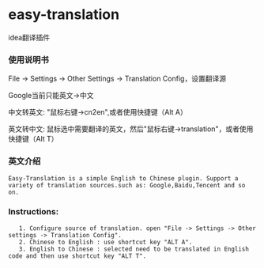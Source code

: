 # easy-translation
idea翻译插件

<h3>使用说明书</h3>
<p>File -> Settings -> Other Settings -> Translation Config，设置翻译源</p>
<p>Google当前只能英文->中文<p>
<p>中文转英文: "鼠标右键->cn2en",或者使用快捷键（Alt A）</p>
<p>英文转中文: 鼠标选中需要翻译的英文，然后"鼠标右键->translation"，或者使用快捷键（Alt T）</p>

### 英文介绍
    Easy-Translation is a simple English to Chinese plugin. Support a variety of translation sources.such as: Google,Baidu,Tencent and so on.
### Instructions:
       1. Configure source of translation. open "File -> Settings -> Other settings -> Translation Config".
       2. Chinese to English : use shortcut key "ALT A".
       3. English to Chinese : selected need to be translated in English code and then use shortcut key "ALT T".

